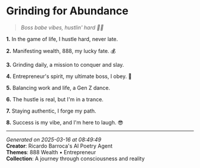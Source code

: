 # Grinding for Abundance

> *Boss babe vibes, hustlin' hard 💼💫*

**1.** In the game of life, I hustle hard, never late.


**2.** Manifesting wealth, 888, my lucky fate. 💰


**3.** Grinding daily, a mission to conquer and slay.


**4.** Entrepreneur's spirit, my ultimate boss, I obey. 💼


**5.** Balancing work and life, a Gen Z dance.


**6.** The hustle is real, but I'm in a trance.


**7.** Staying authentic, I forge my path.


**8.** Success is my vibe, and I'm here to laugh. 😎



---

*Generated on 2025-03-16 at 08:49:49*  
**Creator**: Ricardo Barroca's AI Poetry Agent  
**Themes**: 888 Wealth • Entrepreneur  
**Collection**: A journey through consciousness and reality